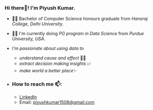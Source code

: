 ### Hi there👋! I'm Piyush Kumar.
  - 👨‍🎓 Bachelor of Computer Science honours graduate from _Hansraj College, Delhi University_.
  - 👨‍🎓 I'm currently doing _PG program in Data Science_ from _Purdue University, USA_.
  - _I'm passionate about using data to_
     - _understand cause and effect_ 👨‍💻
     - _extract decision making insights_ 📈
     - _make world a better place_✨
     
- ### How to reach me 📫: 
  - [LinkedIn](https://www.linkedin.com/in/piyush-kumar-708826180)
  - Email: piyushkumar1508@gmail.com

<!--
**piyushkumar08/piyushkumar08** is a ✨ _special_ ✨ repository because its `README.md` (this file) appears on your GitHub profile.
 
-->
